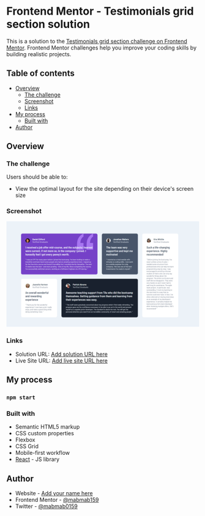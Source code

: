 # Frontend Mentor - Testimonials grid section solution

This is a solution to the [Testimonials grid section challenge on Frontend Mentor](https://www.frontendmentor.io/challenges/testimonials-grid-section-Nnw6J7Un7). Frontend Mentor challenges help you improve your coding skills by building realistic projects.

## Table of contents

- [Overview](#overview)
  - [The challenge](#the-challenge)
  - [Screenshot](#screenshot)
  - [Links](#links)
- [My process](#my-process)
  - [Built with](#built-with)
- [Author](#author)

## Overview

### The challenge

Users should be able to:

- View the optimal layout for the site depending on their device's screen size

### Screenshot

![](./screenshot.png)

### Links

- Solution URL: [Add solution URL here](https://github.com/mabmab159/testimonials-grid-section-main)
- Live Site URL: [Add live site URL here](https://mabmab159.github.io/testimonials-grid-section-main/)

## My process

### `npm start`

### Built with

- Semantic HTML5 markup
- CSS custom properties
- Flexbox
- CSS Grid
- Mobile-first workflow
- [React](https://reactjs.org/) - JS library

## Author

- Website - [Add your name here](https://mabmab159.github.io/)
- Frontend Mentor - [@mabmab159](https://www.frontendmentor.io/profile/mabmab159)
- Twitter - [@mabmab0159](https://twitter.com/mabmab0159)
